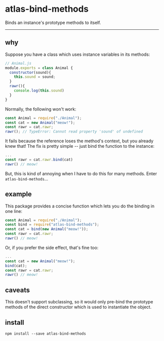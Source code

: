 # atlas-bind-methods

Binds an instance's prototype methods to itself.

---

## why

Suppose you have a class which uses instance variables in its methods:

```javascript
// Animal.js
module.exports = class Animal {
  constructor(sound){
    this.sound = sound;
  }
  rawr(){
    console.log(this.sound)
  }
}
```

Normally, the following won't work:

```javascript
const Animal = require("./Animal");
const cat = new Animal("meow!");
const rawr = cat.rawr;
rawr(); // TypeError: Cannot read property 'sound' of undefined
```

It fails because the reference loses the method's context, but you already knew that! The fix is pretty simple -- just bind the function to the instance:

```javascript
...
const rawr = cat.rawr.bind(cat)
rawr() // meow!
```

But, this is kind of annoying when I have to do this for many methods. Enter `atlas-bind-methods`...

## example

This package provides a concise function which lets you do the binding in one line:

```javascript
const Animal = require("./Animal");
const bind = require("atlas-bind-methods");
const cat = bind(new Animal("meow!"));
const rawr = cat.rawr;
rawr() // meow!
```

Or, if you prefer the side effect, that's fine too:

```javascript
...
const cat = new Animal("meow!");
bind(cat);
const rawr = cat.rawr;
rawr() // meow!
```

## caveats

This doesn't support subclassing, so it would only pre-bind the prototype methods of the direct constructor which is used to instantiate the object.

## install

```
npm install --save atlas-bind-methods
```
